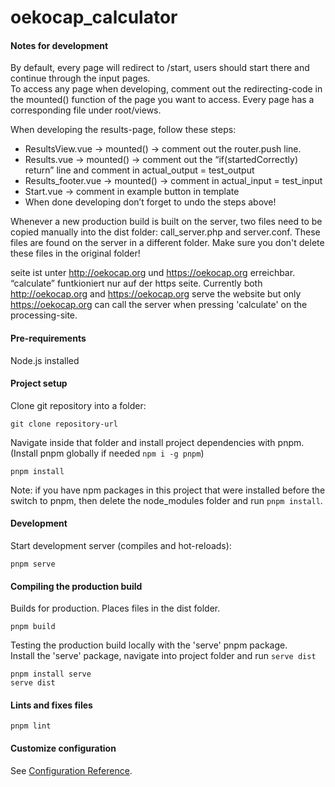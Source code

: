 # oekocap_calculator

#### Notes for development
By default, every page will redirect to /start, users should start there and continue through the input pages.  
To access any page when developing, comment out the redirecting-code in the mounted() function of the page you want to access. Every page has a corresponding file under root/views.

When developing the results-page, follow these steps:

- ResultsView.vue → mounted() → comment out the router.push line.
- Results.vue → mounted() → comment out the “if(startedCorrectly) return” line and comment in actual_output = test_output
- Results_footer.vue → mounted() → comment in actual_input = test_input
- Start.vue → comment in example button in template
- When done developing don’t forget to undo the steps above!

Whenever a new production build is built on the server, two files need to be copied manually into the dist folder: call_server.php and server.conf. These files are found on the server in a different folder. Make sure you don't delete these files in the original folder!  

seite ist unter http://oekocap.org und https://oekocap.org erreichbar. “calculate” funtkioniert nur auf der https seite.
Currently both http://oekocap.org and https://oekocap.org serve the website but only https://oekocap.org can call the server when pressing 'calculate' on the processing-site.

#### Pre-requirements
Node.js installed

#### Project setup
Clone git repository into a folder:
```
git clone repository-url
```

Navigate inside that folder and install project dependencies with pnpm. (Install pnpm globally if needed `npm i -g pnpm`)
```
pnpm install
```

Note: if you have npm packages in this project that were installed before the switch to pnpm, then delete the node_modules folder and run `pnpm install`.

#### Development
Start development server (compiles and hot-reloads):
```
pnpm serve
```

#### Compiling the production build
Builds for production. Places files in the dist folder.
```
pnpm build
```
Testing the production build locally with the 'serve' pnpm package.  
Install the 'serve' package, navigate into project folder and run `serve dist`
```
pnpm install serve
serve dist
```

#### Lints and fixes files
```
pnpm lint
```

#### Customize configuration
See [Configuration Reference](https://cli.vuejs.org/config/).
